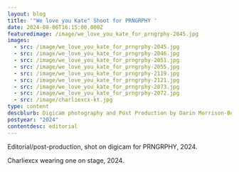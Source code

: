 ```yaml
---
layout: blog
title: '"We love you Kate" Shoot for PRNGRPHY '
date: 2024-08-06T16:15:00.000Z
featuredimage: /image/we_love_you_kate_for_prngrphy-2045.jpg
images:
  - src: /image/we_love_you_kate_for_prngrphy-2045.jpg
  - src: /image/we_love_you_kate_for_prngrphy-2046.jpg
  - src: /image/we_love_you_kate_for_prngrphy-2051.jpg
  - src: /image/we_love_you_kate_for_prngrphy-2055.jpg
  - src: /image/we_love_you_kate_for_prngrphy-2119.jpg
  - src: /image/we_love_you_kate_for_prngrphy-2121.jpg
  - src: /image/we_love_you_kate_for_prngrphy-2073.jpg
  - src: /image/we_love_you_kate_for_prngrphy-2072.jpg
  - src: /image/charliexcx-kt.jpg
type: content
descblurb: Digicam photography and Post Production by Darin Morrison-Beer
postyear: "2024"
contentdesc: editorial
---
```

Editorial/post-production, shot on digicam for PRNGRPHY, 2024.

Charliexcx wearing one on stage, 2024.
